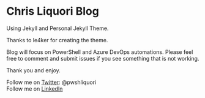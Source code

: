 # Chris Liquori Blog

Using Jekyll and Personal Jekyll Theme.

Thanks to le4ker for creating the theme. 

Blog will focus on PowerShell and Azure DevOps automations. Please feel free to comment and submit issues if you see something that is not working.

Thank you and enjoy.

Follow me on [Twitter](https://twitter.com/pwshliquori): @pwshliquori  
Follow me on [LinkedIn](https://www.linkedin.com/in/pwshliquori)